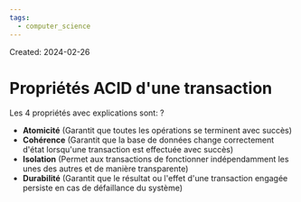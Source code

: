 ```yaml
---
tags:
  - computer_science
---
```

Created: 2024-02-26

# Propriétés ACID d'une transaction

Les 4 propriétés avec explications sont:
?
- **Atomicité** (Garantit que toutes les opérations se terminent avec succès)
- **Cohérence** (Garantit que la base de données change correctement d'état lorsqu'une transaction est effectuée avec succès)
- **Isolation** (Permet aux transactions de fonctionner indépendamment les unes des autres et de manière transparente)
- **Durabilité** (Garantit que le résultat ou l'effet d'une transaction engagée persiste en cas de défaillance du système)
<!--SR:!2024-04-13,14,190-->